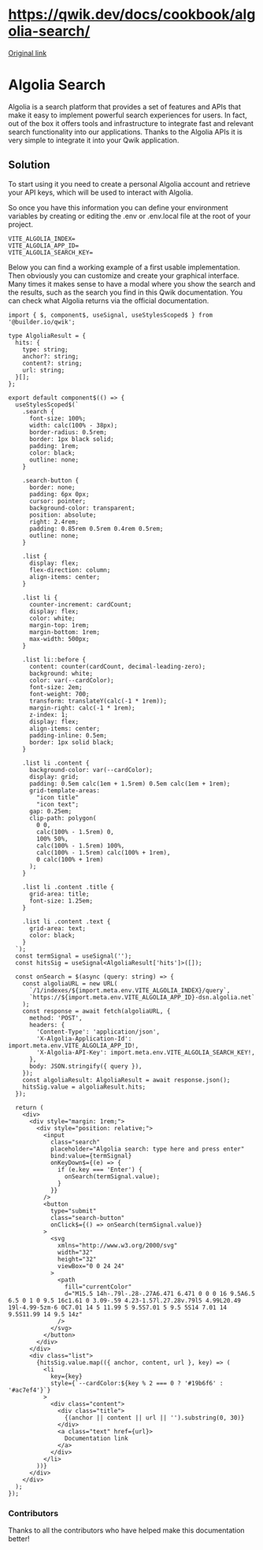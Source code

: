 # https://qwik.dev/docs/cookbook/algolia-search/

[Original link](https://qwik.dev/docs/cookbook/algolia-search/)

# Algolia Search

Algolia is a search platform that provides a set of features and APIs that make it easy to implement powerful search experiences for users.
In fact, out of the box it offers tools and infrastructure to integrate fast and relevant search functionality into our applications.
Thanks to the Algolia APIs it is very simple to integrate it into your Qwik application.

## Solution

To start using it you need to create a personal Algolia account and retrieve your API keys, which will be used to interact with Algolia.

So once you have this information you can define your environment variables by creating or editing the .env or .env.local file at the root of your project.

```
VITE_ALGOLIA_INDEX=
VITE_ALGOLIA_APP_ID=
VITE_ALGOLIA_SEARCH_KEY=
```

Below you can find a working example of a first usable implementation.
Then obviously you can customize and create your graphical interface.
Many times it makes sense to have a modal where you show the search and the results, such as the search you find in this Qwik documentation.
You can check what Algolia returns via the official documentation.

```
import { $, component$, useSignal, useStylesScoped$ } from '@builder.io/qwik';
 
type AlgoliaResult = {
  hits: {
    type: string;
    anchor?: string;
    content?: string;
    url: string;
  }[];
};
 
export default component$(() => {
  useStylesScoped$(`
    .search {
      font-size: 100%;
      width: calc(100% - 38px);
      border-radius: 0.5rem;
      border: 1px black solid;
      padding: 1rem;
      color: black;
      outline: none;
    }
 
    .search-button {
      border: none;
      padding: 6px 0px;
      cursor: pointer;
      background-color: transparent;
      position: absolute;
      right: 2.4rem;
      padding: 0.85rem 0.5rem 0.4rem 0.5rem;
      outline: none;
    }
 
    .list {
      display: flex;
      flex-direction: column;
      align-items: center;
    }
 
    .list li {
      counter-increment: cardCount;
      display: flex;
      color: white;
      margin-top: 1rem;
      margin-bottom: 1rem;
      max-width: 500px;
    }
 
    .list li::before {
      content: counter(cardCount, decimal-leading-zero);
      background: white;
      color: var(--cardColor);
      font-size: 2em;
      font-weight: 700;
      transform: translateY(calc(-1 * 1rem));
      margin-right: calc(-1 * 1rem);
      z-index: 1;
      display: flex;
      align-items: center;
      padding-inline: 0.5em;
      border: 1px solid black;
    }
 
    .list li .content {
      background-color: var(--cardColor);
      display: grid;
      padding: 0.5em calc(1em + 1.5rem) 0.5em calc(1em + 1rem);
      grid-template-areas:
        "icon title"
        "icon text";
      gap: 0.25em;
      clip-path: polygon(
        0 0,
        calc(100% - 1.5rem) 0,
        100% 50%,
        calc(100% - 1.5rem) 100%,
        calc(100% - 1.5rem) calc(100% + 1rem),
        0 calc(100% + 1rem)
      );
    }
 
    .list li .content .title {
      grid-area: title;
      font-size: 1.25em;
    }
 
    .list li .content .text {
      grid-area: text;
      color: black;
    }
  `);
  const termSignal = useSignal('');
  const hitsSig = useSignal<AlgoliaResult['hits']>([]);
 
  const onSearch = $(async (query: string) => {
    const algoliaURL = new URL(
      `/1/indexes/${import.meta.env.VITE_ALGOLIA_INDEX}/query`,
      `https://${import.meta.env.VITE_ALGOLIA_APP_ID}-dsn.algolia.net`
    );
    const response = await fetch(algoliaURL, {
      method: 'POST',
      headers: {
        'Content-Type': 'application/json',
        'X-Algolia-Application-Id': import.meta.env.VITE_ALGOLIA_APP_ID!,
        'X-Algolia-API-Key': import.meta.env.VITE_ALGOLIA_SEARCH_KEY!,
      },
      body: JSON.stringify({ query }),
    });
    const algoliaResult: AlgoliaResult = await response.json();
    hitsSig.value = algoliaResult.hits;
  });
 
  return (
    <div>
      <div style="margin: 1rem;">
        <div style="position: relative;">
          <input
            class="search"
            placeholder="Algolia search: type here and press enter"
            bind:value={termSignal}
            onKeyDown$={(e) => {
              if (e.key === 'Enter') {
                onSearch(termSignal.value);
              }
            }}
          />
          <button
            type="submit"
            class="search-button"
            onClick$={() => onSearch(termSignal.value)}
          >
            <svg
              xmlns="http://www.w3.org/2000/svg"
              width="32"
              height="32"
              viewBox="0 0 24 24"
            >
              <path
                fill="currentColor"
                d="M15.5 14h-.79l-.28-.27A6.471 6.471 0 0 0 16 9.5A6.5 6.5 0 1 0 9.5 16c1.61 0 3.09-.59 4.23-1.57l.27.28v.79l5 4.99L20.49 19l-4.99-5zm-6 0C7.01 14 5 11.99 5 9.5S7.01 5 9.5 5S14 7.01 14 9.5S11.99 14 9.5 14z"
              />
            </svg>
          </button>
        </div>
      </div>
      <div class="list">
        {hitsSig.value.map(({ anchor, content, url }, key) => (
          <li
            key={key}
            style={`--cardColor:${key % 2 === 0 ? '#19b6f6' : '#ac7ef4'}`}
          >
            <div class="content">
              <div class="title">
                {(anchor || content || url || '').substring(0, 30)}
              </div>
              <a class="text" href={url}>
                Documentation link
              </a>
            </div>
          </li>
        ))}
      </div>
    </div>
  );
});
```

### Contributors

Thanks to all the contributors who have helped make this documentation better!
